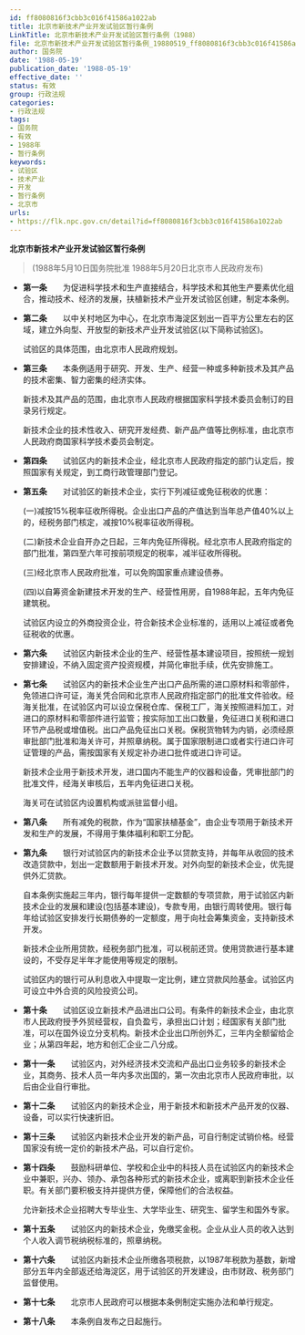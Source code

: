 ```yaml
---
id: ff8080816f3cbb3c016f41586a1022ab
title: 北京市新技术产业开发试验区暂行条例
LinkTitle: 北京市新技术产业开发试验区暂行条例（1988）
file: 北京市新技术产业开发试验区暂行条例_19880519_ff8080816f3cbb3c016f41586a1022ab.docx
author: 国务院
date: '1988-05-19'
publication_date: '1988-05-19'
effective_date: ''
status: 有效
group: 行政法规
categories:
- 行政法规
tags:
- 国务院
- 有效
- 1988年
- 暂行条例
keywords:
- 试验区
- 技术产业
- 开发
- 暂行条例
- 北京市
urls:
- https://flk.npc.gov.cn/detail?id=ff8080816f3cbb3c016f41586a1022ab
---
```


**北京市新技术产业开发试验区暂行条例**

> (1988年5月10日国务院批准 1988年5月20日北京市人民政府发布)

- **第一条**　　为促进科学技术和生产直接结合，科学技术和其他生产要素优化组合，推动技术、经济的发展，扶植新技术产业开发试验区创建，制定本条例。

- **第二条**　　以中关村地区为中心，在北京市海淀区划出一百平方公里左右的区域，建立外向型、开放型的新技术产业开发试验区(以下简称试验区)。

  试验区的具体范围，由北京市人民政府规划。

- **第三条**　　本条例适用于研究、开发、生产、经营一种或多种新技术及其产品的技术密集、智力密集的经济实体。

  新技术及其产品的范围，由北京市人民政府根据国家科学技术委员会制订的目录另行规定。

  新技术企业的技术性收入、研究开发经费、新产品产值等比例标准，由北京市人民政府商国家科学技术委员会制定。

- **第四条**　　试验区内的新技术企业，经北京市人民政府指定的部门认定后，按照国家有关规定，到工商行政管理部门登记。

- **第五条**　　对试验区的新技术企业，实行下列减征或免征税收的优惠：

  (一)减按15%税率征收所得税。企业出口产品的产值达到当年总产值40%以上的，经税务部门核定，减按10%税率征收所得税。

  (二)新技术企业自开办之日起，三年内免征所得税。经北京市人民政府指定的部门批准，第四至六年可按前项规定的税率，减半征收所得税。

  (三)经北京市人民政府批准，可以免购国家重点建设债券。

  (四)以自筹资金新建技术开发的生产、经营性用房，自1988年起，五年内免征建筑税。

  试验区内设立的外商投资企业，符合新技术企业标准的，适用以上减征或者免征税收的优惠。

- **第六条**　　试验区内新技术企业的生产、经营性基本建设项目，按照统一规划安排建设，不纳入固定资产投资规模，并简化审批手续，优先安排施工。

- **第七条**　　试验区内的新技术企业生产出口产品所需的进口原材料和零部件，免领进口许可证，海关凭合同和北京市人民政府指定部门的批准文件验收。经海关批准，在试验区内可以设立保税仓库、保税工厂，海关按照进料加工，对进口的原材料和零部件进行监管；按实际加工出口数量，免征进口关税和进口环节产品税或增值税。出口产品免征出口关税。保税货物转为内销，必须经原审批部门批准和海关许可，并照章纳税。属于国家限制进口或者实行进口许可证管理的产品，需按国家有关规定补办进口批件或进口许可证。

  新技术企业用于新技术开发，进口国内不能生产的仪器和设备，凭审批部门的批准文件，经海关审核后，五年内免征进口关税。

  海关可在试验区内设置机构或派驻监督小组。

- **第八条**　　所有减免的税款，作为“国家扶植基金”，由企业专项用于新技术开发和生产的发展，不得用于集体福利和职工分配。

- **第九条**　　银行对试验区内的新技术企业予以贷款支持，并每年从收回的技术改造贷款中，划出一定数额用于新技术开发。对外向型的新技术企业，优先提供外汇贷款。

  自本条例实施起三年内，银行每年提供一定数额的专项贷款，用于试验区内新技术企业的发展和建设(包括基本建设)，专款专用，由银行周转使用。银行每年给试验区安排发行长期债券的一定额度，用于向社会筹集资金，支持新技术开发。

  新技术企业所用贷款，经税务部门批准，可以税前还贷。使用贷款进行基本建设的，不受存足半年才能使用等规定的限制。

  试验区内的银行可从利息收入中提取一定比例，建立贷款风险基金。试验区内可设立中外合资的风险投资公司。

- **第十条**　　试验区设立新技术产品进出口公司。有条件的新技术企业，由北京市人民政府授予外贸经营权，自负盈亏，承担出口计划；经国家有关部门批准，可以在国外设立分支机构。新技术企业出口所创外汇，三年内全额留给企业；从第四年起，地方和创汇企业二八分成。

- **第十一条**　　试验区内，对外经济技术交流和产品出口业务较多的新技术企业，其商务、技术人员一年内多次出国的，第一次由北京市人民政府审批，以后由企业自行审批。

- **第十二条**　　试验区内的新技术企业，用于新技术和新技术产品开发的仪器、设备，可以实行快速折旧。

- **第十三条**　　试验区内新技术企业开发的新产品，可自行制定试销价格。经营国家没有统一定价的新技术产品，可以自行定价。

- **第十四条**　　鼓励科研单位、学校和企业中的科技人员在试验区内的新技术企业中兼职，兴办、领办、承包各种形式的新技术企业，或离职到新技术企业任职。有关部门要积极支持并提供方便，保障他们的合法权益。

  允许新技术企业招聘大专毕业生、大学毕业生、研究生、留学生和国外专家。

- **第十五条**　　试验区内的新技术企业，免缴奖金税。企业从业人员的收入达到个人收入调节税纳税标准的，照章纳税。

- **第十六条**　　试验区内新技术企业所缴各项税款，以1987年税款为基数，新增部分五年内全部返还给海淀区，用于试验区的开发建设，由市财政、税务部门监督使用。

- **第十七条**　　北京市人民政府可以根据本条例制定实施办法和单行规定。

- **第十八条**　　本条例自发布之日起施行。
